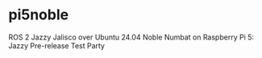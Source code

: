 # pi5noble
ROS 2 Jazzy Jalisco over Ubuntu 24.04 Noble Numbat on Raspberry Pi 5: Jazzy Pre-release Test Party
